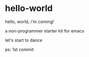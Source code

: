 # hello-world
hello, world, i'm coming!

a non-programmer starter kit for emacs

let's start to dance

ps: 1st commit